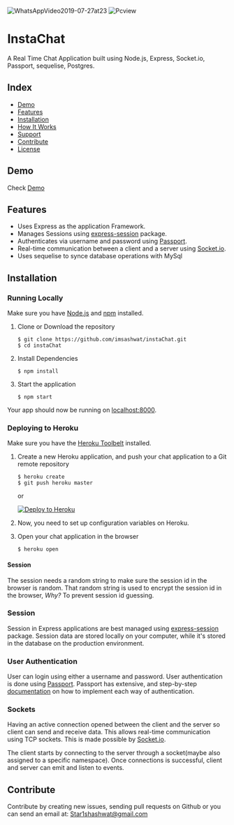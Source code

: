 ![WhatsAppVideo2019-07-27at23](https://user-images.githubusercontent.com/30342542/61997790-a03de400-b0c4-11e9-8ed9-b95d4eb40428.gif)
![Pcview](https://user-images.githubusercontent.com/30342542/61997755-2efe3100-b0c4-11e9-9f95-a8014f10939d.gif)


# InstaChat


A Real Time Chat Application built using Node.js, Express, Socket.io, Passport, sequelise, Postgres.

## Index
+ [Demo](#demo)
+ [Features](#features)
+ [Installation](#installation)
+ [How It Works](#how-it-works)
+ [Support](#support)
+ [Contribute](#contribute)
+ [License](#license)

## Demo<a name="demo"></a>
Check [Demo](https://instachatt.herokuapp.com/)

## Features<a name="features"></a>
+ Uses Express as the application Framework.
+ Manages Sessions using [express-session](https://github.com/expressjs/session) package.
+ Authenticates via username and password using [Passport](https://github.com/jaredhanson/passport).
+ Real-time communication between a client and a server using [Socket.io](https://github.com/socketio/socket.io).
+ Uses sequelise to synce database operations with MySql 

## Installation<a name="installation"></a>
### Running Locally
Make sure you have [Node.js](https://nodejs.org/) and [npm](https://www.npmjs.com/) installed.

1. Clone or Download the repository

	```
	$ git clone https://github.com/imsashwat/instaChat.git
	$ cd instaChat
	```
2. Install Dependencies

	```
	$ npm install
	```

3. Start the application

	```
	$ npm start
	```
Your app should now be running on [localhost:8000](http://localhost:8000/).

### Deploying to Heroku
Make sure you have the [Heroku Toolbelt](https://toolbelt.heroku.com/) installed.

1. Create a new Heroku application, and push your chat application to a Git remote repository

	```
	$ heroku create
	$ git push heroku master
	```
	
	or
	
	[![Deploy to Heroku](https://www.herokucdn.com/deploy/button.png)](https://heroku.com/deploy)

2. Now, you need to set up configuration variables on Heroku. 
	
3. Open your chat application in the browser

	```
	$ heroku open
	```

#### Session
The session needs a random string to make sure the session id in the browser is random. That random string is used to encrypt the session id in the browser, _Why?_ To prevent session id guessing.

### Session<a name="session"></a>
Session in Express applications are best managed using [express-session](https://github.com/expressjs/session) package. Session data are stored locally on your computer, while it's stored in the database on the production environment.

### User Authentication<a name="auth"></a>
User can login using either a username and password. User authentication is done using [Passport](https://github.com/jaredhanson/passport). Passport has extensive, and step-by-step [documentation](http://passportjs.org/docs/) on how to implement each way of authentication.

### Sockets<a name="sockets"></a>
Having an active connection opened between the client and the server so client can send and receive data. This allows real-time communication using TCP sockets. This is made possible by [Socket.io](https://github.com/socketio/socket.io).

The client starts by connecting to the server through a socket(maybe also assigned to a specific namespace). Once connections is successful, client and server can emit and listen to events. 


## Contribute <a name="contribute"></a>

Contribute by creating new issues, sending pull requests on Github or you can send an email at: Star1shashwat@gmail.com
